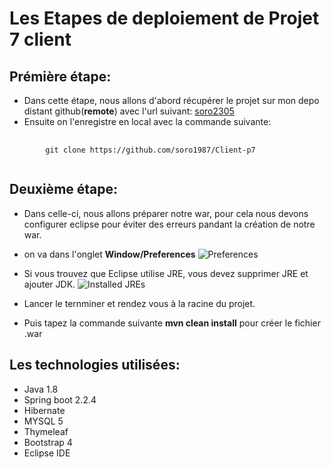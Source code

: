 # Les Etapes de deploiement de Projet 7 client 

## Prémière étape:
* Dans cette étape, nous allons d'abord récupérer le projet sur mon depo distant github(**remote**) avec l'url suivant:
[soro2305](https://github.com/soro1987/Client-p7) <br>
* Ensuite on l'enregistre en local avec la commande suivante:<br>
<pre>
    <code>
        git clone https://github.com/soro1987/Client-p7
    </code>
</pre>

## Deuxième étape:
* Dans celle-ci, nous allons préparer notre war, pour cela nous devons configurer eclipse pour éviter des erreurs pandant
la création de notre war.
* on va dans l'onglet **Window/Preferences**
![Preferences](screen1.png)
* Si vous trouvez que  Eclipse utilise  JRE, vous devez supprimer  JRE et ajouter  JDK.
![Installed JREs](screen2.png)

* Lancer le ternminer et rendez vous à la racine du projet.

* Puis tapez la commande suivante **mvn clean install** pour créer le fichier .war

## Les technologies utilisées:
* Java  1.8
* Spring boot 2.2.4
* Hibernate
* MYSQL 5
* Thymeleaf
* Bootstrap 4
* Eclipse IDE
